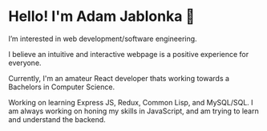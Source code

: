 # Hello! I'm Adam Jablonka 👋

I’m interested in web development/software engineering. 

I believe an intuitive and interactive webpage is a positive experience for everyone.

Currently, I'm an amateur React developer thats working towards a Bachelors in Computer Science.

Working on learning Express JS, Redux, Common Lisp, and MySQL/SQL. I am always working on honing my skills in JavaScript, and am trying to learn and understand the backend.
